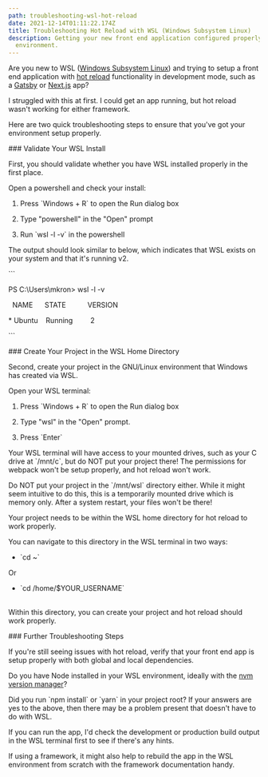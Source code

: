 ```yaml
---
path: troubleshooting-wsl-hot-reload
date: 2021-12-14T01:11:22.174Z
title: Troubleshooting Hot Reload with WSL (Windows Subsystem Linux)
description: Getting your new front end application configured properly in a WSL
  environment.
---
```

Are you new to WSL (<a href="https://docs.microsoft.com/en-us/windows/wsl/about" target="_blank" rel="noopener noreferrer">Windows Subsystem Linux</a>) and trying to setup a front end application with <a href="https://webpack.js.org/concepts/hot-module-replacement/" target="_blank" rel="noopener noreferrer">hot reload</a> functionality in development mode, such as a <a href="https://www.gatsbyjs.com/" target="_blank" rel="noopener noreferrer">Gatsby</a> or <a href="https://nextjs.org/" target="_blank" rel="noopener noreferrer">Next.js</a> app?

I struggled with this at first. I could get an app running, but hot reload wasn't working for either framework.

Here are two quick troubleshooting steps to ensure that you've got your environment setup properly.

\### Validate Your WSL Install

First, you should validate whether you have WSL installed properly in the first place.

Open a powershell and check your install:

1. Press \`Windows + R\` to open the Run dialog box

2. Type "powershell" in the "Open" prompt

3. Run \`wsl -l -v\` in the powershell

The output should look similar to below, which indicates that WSL exists on your system and that it's running v2.

\`\``

PS C:\Users\mkron> wsl -l -v

  NAME      STATE           VERSION

\* Ubuntu    Running         2

\`\``

\### Create Your Project in the WSL Home Directory

Second, create your project in the GNU/Linux environment that Windows has created via WSL.

Open your WSL terminal:

1. Press \`Windows + R\` to open the Run dialog box

2. Type "wsl" in the "Open" prompt.

3. Press \`Enter\`

Your WSL terminal will have access to your mounted drives, such as your C drive at \`/mnt/c\`, but do NOT put your project there! The permissions for webpack won't be setup properly, and hot reload won't work.

Do NOT put your project in the \`/mnt/wsl\` directory either. While it might seem intuitive to do this, this is a temporarily mounted drive which is memory only. After a system restart, your files won't be there!

Your project needs to be within the WSL home directory for hot reload to work properly.

You can navigate to this directory in the WSL terminal in two ways:

* \`cd ~\`

Or

* \`cd /home/$YOUR_USERNAME\`

\
Within this directory, you can create your project and hot reload should work properly.

\### Further Troubleshooting Steps

If you're still seeing issues with hot reload, verify that your front end app is setup properly with both global and local dependencies.

Do you have Node installed in your WSL environment, ideally with the <a href="https://docs.microsoft.com/en-us/windows/dev-environment/javascript/nodejs-on-wsl#install-nvm-nodejs-and-npm" target="__blank" rel="noopener noreferrer">nvm version manager</a>?

Did you run \`npm install\` or \`yarn\` in your project root? If your answers are yes to the above, then there may be a problem present that doesn't have to do with WSL.

If you can run the app, I'd check the development or production build output in the WSL terminal first to see if there's any hints.

If using a framework, it might also help to rebuild the app in the WSL environment from scratch with the framework documentation handy.